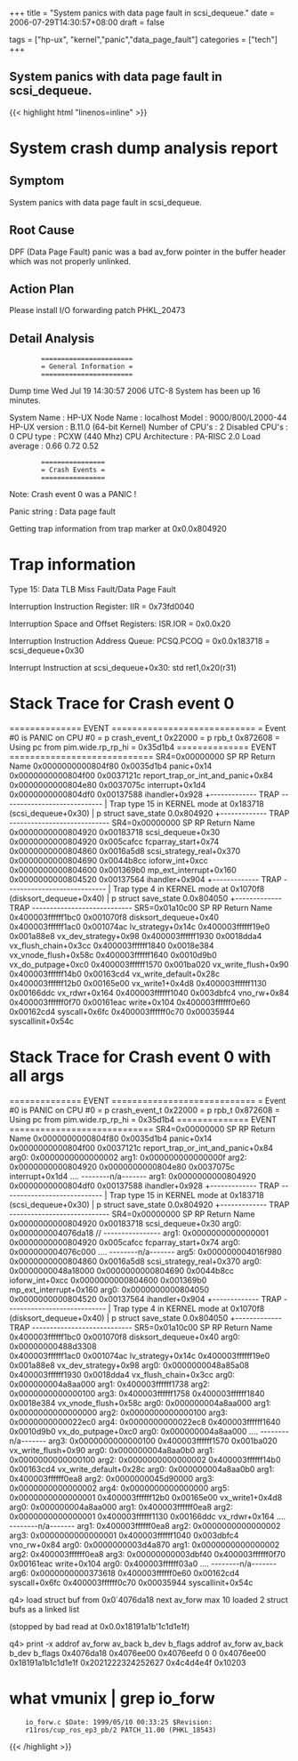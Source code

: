 +++
title = "System panics with data page fault in scsi_dequeue."
date = 2006-07-29T14:30:57+08:00
draft = false

tags = ["hp-ux", "kernel","panic","data_page_fault"]
categories = ["tech"]
+++
## System panics with data page fault in scsi_dequeue.

{{< highlight html "linenos=inline" >}}


System crash dump analysis report
=================================
Symptom
-------
  System panics with data page fault in scsi_dequeue.

Root Cause
----------
  DPF (Data Page Fault) panic was a bad av_forw pointer
  in the buffer header which was not properly unlinked.

Action Plan
-----------
  Please install I/O forwarding patch PHKL_20473  

Detail Analysis
---------------

			=======================
			= General Information =
			=======================

Dump time Wed Jul 19 14:30:57 2006 UTC-8
System has been up 16 minutes.

System Name      : HP-UX
Node Name        : localhost
Model            : 9000/800/L2000-44
HP-UX version    : B.11.0 (64-bit Kernel)
Number of CPU's  : 2
Disabled CPU's   : 0
CPU type         : PCXW (440 Mhz)
CPU Architecture : PA-RISC 2.0
Load average     : 0.66  0.72  0.52  

			================
			= Crash Events =
			================

Note: Crash event 0 was a PANIC !

Panic string : Data page fault

Getting trap information from trap marker at 0x0.0x804920

Trap information
================

Type 15: Data TLB Miss Fault/Data Page Fault

Interruption Instruction Register:
	IIR = 0x73fd0040

Interruption Space and Offset Registers:
	ISR.IOR = 0x0.0x20

Interruption Instruction Address Queue:
	PCSQ.PCOQ = 0x0.0x183718 = scsi_dequeue+0x30

Interrupt Instruction at scsi_dequeue+0x30:
	std  ret1,0x20(r31)

Stack Trace for Crash event 0
=============================

==============  EVENT  ============================
= Event #0 is PANIC on CPU #0
= p crash_event_t 0x22000
= p rpb_t 0x872608
= Using pc from pim.wide.rp_rp_hi = 0x35d1b4
==============  EVENT  ============================
SR4=0x00000000
                SP         RP Return Name
0x0000000000804f80 0x0035d1b4 panic+0x14
0x0000000000804f00 0x0037121c report_trap_or_int_and_panic+0x84
0x0000000000804e80 0x0037075c interrupt+0x1d4
0x0000000000804df0 0x00137588 ihandler+0x928
+-------------  TRAP  ----------------------------
|  Trap type 15 in KERNEL mode at 0x183718 (scsi_dequeue+0x30)
|  p struct save_state 0.0x804920
+-------------  TRAP  ----------------------------
SR4=0x00000000
                SP         RP Return Name
0x0000000000804920 0x00183718 scsi_dequeue+0x30   
0x0000000000804920 0x005cafcc fcparray_start+0x74
0x0000000000804860 0x0016a5d8 scsi_strategy_real+0x370
0x0000000000804690 0x0044b8cc ioforw_int+0xcc
0x0000000000804600 0x001369b0 mp_ext_interrupt+0x160
0x0000000000804520 0x00137564 ihandler+0x904
+-------------  TRAP  ----------------------------
|  Trap type 4 in KERNEL mode at 0x1070f8 (disksort_dequeue+0x40)
|  p struct save_state 0.0x804050
+-------------  TRAP  ----------------------------
SR5=0x01a10c00
                SP         RP Return Name
0x400003ffffff1bc0 0x001070f8 disksort_dequeue+0x40
0x400003ffffff1ac0 0x001074ac lv_strategy+0x14c
0x400003ffffff19e0 0x001a88e8 vx_dev_strategy+0x98
0x400003ffffff1930 0x0018dda4 vx_flush_chain+0x3cc
0x400003ffffff1840 0x0018e384 vx_vnode_flush+0x58c
0x400003ffffff1640 0x0010d9b0 vx_do_putpage+0xc0
0x400003ffffff1570 0x001ba020 vx_write_flush+0x90
0x400003ffffff14b0 0x00163cd4 vx_write_default+0x28c
0x400003ffffff12b0 0x00165e00 vx_write1+0x4d8
0x400003ffffff1130 0x00166ddc vx_rdwr+0x164
0x400003ffffff1040 0x003dbfc4 vno_rw+0x84
0x400003ffffff0f70 0x00161eac write+0x104
0x400003ffffff0e60 0x00162cd4 syscall+0x6fc
0x400003ffffff0c70 0x00035944 syscallinit+0x54c

Stack Trace for Crash event 0 with all args
===========================================

==============  EVENT  ============================
= Event #0 is PANIC on CPU #0
= p crash_event_t 0x22000
= p rpb_t 0x872608
= Using pc from pim.wide.rp_rp_hi = 0x35d1b4
==============  EVENT  ============================
SR4=0x00000000
                SP         RP Return Name
0x0000000000804f80 0x0035d1b4 panic+0x14
0x0000000000804f00 0x0037121c report_trap_or_int_and_panic+0x84
         arg0: 0x0000000000000002
         arg1: 0x000000000000000f
         arg2: 0x0000000000804920
0x0000000000804e80 0x0037075c interrupt+0x1d4
         ....  --------n/a-------
         arg1: 0x0000000000804920
0x0000000000804df0 0x00137588 ihandler+0x928
+-------------  TRAP  ----------------------------
|  Trap type 15 in KERNEL mode at 0x183718 (scsi_dequeue+0x30)
|  p struct save_state 0.0x804920
+-------------  TRAP  ----------------------------
SR4=0x00000000
                SP         RP Return Name
0x0000000000804920 0x00183718 scsi_dequeue+0x30
         arg0: 0x000000004076da18    // ----------------
         arg1: 0x0000000000000001
0x0000000000804920 0x005cafcc fcparray_start+0x74
         arg0: 0x000000004076c000
         ....  --------n/a-------
         arg5: 0x000000004016f980
0x0000000000804860 0x0016a5d8 scsi_strategy_real+0x370
         arg0: 0x0000000048a18000
0x0000000000804690 0x0044b8cc ioforw_int+0xcc
0x0000000000804600 0x001369b0 mp_ext_interrupt+0x160
         arg0: 0x0000000000804050
0x0000000000804520 0x00137564 ihandler+0x904
+-------------  TRAP  ----------------------------
|  Trap type 4 in KERNEL mode at 0x1070f8 (disksort_dequeue+0x40)
|  p struct save_state 0.0x804050
+-------------  TRAP  ----------------------------
SR5=0x01a10c00
                SP         RP Return Name
0x400003ffffff1bc0 0x001070f8 disksort_dequeue+0x40
         arg0: 0x00000000488d3308      
0x400003ffffff1ac0 0x001074ac lv_strategy+0x14c
0x400003ffffff19e0 0x001a88e8 vx_dev_strategy+0x98
         arg0: 0x0000000048a85a08
0x400003ffffff1930 0x0018dda4 vx_flush_chain+0x3cc
         arg0: 0x000000004a8aa000
         arg1: 0x400003ffffff1738
         arg2: 0x0000000000000100
         arg3: 0x400003ffffff1758
0x400003ffffff1840 0x0018e384 vx_vnode_flush+0x58c
         arg0: 0x000000004a8aa000
         arg1: 0x0000000000000000
         arg2: 0x0000000000000100
         arg3: 0x0000000000022ec0
         arg4: 0x0000000000022ec8
0x400003ffffff1640 0x0010d9b0 vx_do_putpage+0xc0
         arg0: 0x000000004a8aa000
         ....  --------n/a-------
         arg3: 0x0000000000000100
0x400003ffffff1570 0x001ba020 vx_write_flush+0x90
         arg0: 0x000000004a8aa0b0
         arg1: 0x0000000000000100
         arg2: 0x0000000000000002
0x400003ffffff14b0 0x00163cd4 vx_write_default+0x28c
         arg0: 0x000000004a8aa0b0
         arg1: 0x400003ffffff0ea8
         arg2: 0x0000000045d90000
         arg3: 0x0000000000000002
         arg4: 0x0000000000000000
         arg5: 0x0000000000000001
0x400003ffffff12b0 0x00165e00 vx_write1+0x4d8
         arg0: 0x000000004a8aa000
         arg1: 0x400003ffffff0ea8
         arg2: 0x0000000000000001
0x400003ffffff1130 0x00166ddc vx_rdwr+0x164
         ....  --------n/a-------
         arg1: 0x400003ffffff0ea8
         arg2: 0x0000000000000002
         arg3: 0x0000000000000001
0x400003ffffff1040 0x003dbfc4 vno_rw+0x84
         arg0: 0x0000000003d4a870
         arg1: 0x0000000000000002
         arg2: 0x400003ffffff0ea8
         arg3: 0x00000000003dbf40
0x400003ffffff0f70 0x00161eac write+0x104
         arg0: 0x400003ffffff03a0
         ....  --------n/a-------
         arg6: 0x0000000000373618
0x400003ffffff0e60 0x00162cd4 syscall+0x6fc
0x400003ffffff0c70 0x00035944 syscallinit+0x54c

q4> load struct buf from 0x0`4076da18 next av_forw max 10
loaded 2 struct bufs as a linked list 

(stopped by bad read at 0x0.0x18191a1b'1c1d1e1f)

q4> print -x addrof av_forw av_back b_dev b_flags
   addrof    av_forw    av_back b_dev b_flags
0x4076da18 0x4076ee00 0x4076eefd     0       0
0x4076ee00 0x18191a1b1c1d1e1f 0x2021222324252627 0x4c4d4e4f 0x10203

#  what vmunix | grep io_forw
        io_forw.c $Date: 1999/05/10 00:33:25 $Revision: 
        r11ros/cup_ros_ep3_pb/2 PATCH_11.00 (PHKL_18543)

{{< /highlight >}}